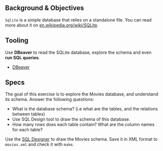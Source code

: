 ## Background & Objectives

`Sqlite` is a simple database that relies on a standalone file.
You can read more about it on [en.wikipedia.org/wiki/SQLite](http://en.wikipedia.org/wiki/SQLite).

## Tooling

Use **DBeaver** to read the SQLite database, explore the schema and even **run SQL queries**.

- [DBeaver](https://dbeaver.io/)

## Specs

The goal of this exercise is to explore the Movies database, and understand its schema. Answer the following questions:

- What is the database schema? (i.e what are the tables, and the relations between tables)
- Use SQL Design tool to draw the schema of this database.
- How many rows does each table contain? What are the column names for each table?

Use the [SQL Designer](http://db.lewagon.com/) to draw the Movies schema. Save it in XML format to `movies.xml` and check it with `make`.
